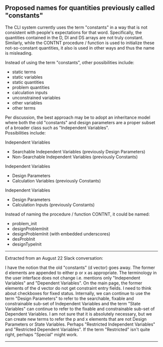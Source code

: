 ## Proposed names for quantities previously called "constants"

The CLI system currently uses the term "constants" in a way that is not consistent with people's expectations for that word. 
Specifically, the quantities contained in the D, DI and DS arrays are not truly constant. 
Similarly, while the CONTNT procedure / function is used to initialize these not-so-constant quantities, 
it also is used in other ways and thus the name is misleading.

Instead of using the term "constants", other possibilities include:
 * static terms
 * static variables
 * static quantities
 * problem quantities
 * calculation inputs
 * unconstrained variables
 * other variables
 * other terms
 
 Per discussion, the best approach may be to adopt an inheritance model where both the
 old "constants" and design parameters are a proper subset of a broader class such as "Independent Variables".   
 Possibilities include: 

Independent Variables
 * Searchable Independent Variables      (previously Design Parameters)
 * Non-Searchable Independent Variables  (previously Constants)

Independent Variables
 * Design Parameters
 * Calculation Variables  (previously Constants)

Independent Variables
 * Design Parameters
 * Calculation Inputs  (previously Constants)   


Instead of naming the procedure / function CONTNT, it could be named:
 * problem_init
 * designProblemInit
 * designProblemInit  (with embedded underscores)
 * desProbInit
 * designTypeInit
 
 _ _ _ _ _ _ _ _ _ _ _ _ _ _ _ _ 
  
  Extracted from an August 22 Slack conversation:
  
I have the notion that the old "constants" (d vector) goes away.
The former d elements are appended to either p or x as appropriate.
The terminology in the user interface does not change i.e. mentions only "Independent Variables" and "Dependent Variables".
On the main page, the former elements of the d vector do not get constraint entry fields.
I need to think about checkboxes for fixed status.
Internally, we can continue to use the term "Design Parameters" to refer to the searchable, fixable and constrainable sub-set of Independent Variables
and the term "State Variables" can continue to refer to the fixable and constrainable sub-set of Dependent Variables.
I am not sure that it is absolutely necessary, but we can create new terms to refer the p and x elements that are not Design Parameters or State Variables. 
Perhaps "Restricted Independent Variables" and "Restricted Dependent Variables".
If the term "Restricted" isn't quite right, perhaps "Special" might work.

 _ _ _ _ _ _ _ _ _ _ _ _ _ _ _ _ 
  


  